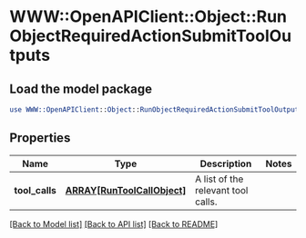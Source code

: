 # WWW::OpenAPIClient::Object::RunObjectRequiredActionSubmitToolOutputs

## Load the model package
```perl
use WWW::OpenAPIClient::Object::RunObjectRequiredActionSubmitToolOutputs;
```

## Properties
Name | Type | Description | Notes
------------ | ------------- | ------------- | -------------
**tool_calls** | [**ARRAY[RunToolCallObject]**](RunToolCallObject.md) | A list of the relevant tool calls. | 

[[Back to Model list]](../README.md#documentation-for-models) [[Back to API list]](../README.md#documentation-for-api-endpoints) [[Back to README]](../README.md)


